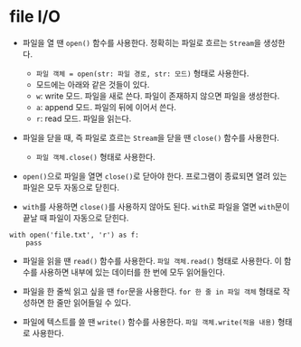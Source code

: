 # file I/O

- 파일을 열 땐 `open()` 함수를 사용한다. 정확히는 파일로 흐르는 `Stream`을 생성한다. 
  - `파일 객체 = open(str: 파일 경로, str: 모드)` 형태로 사용한다.
  - 모드에는 아래와 같은 것들이 있다.
  - `w`: write 모드. 파일을 새로 쓴다. 파일이 존재하지 않으면 파일을 생성한다.
  - `a`: append 모드. 파일의 뒤에 이어서 쓴다.
  - `r`: read 모드. 파일을 읽는다.

- 파일을 닫을 때, 즉 파일로 흐르는 `Stream`을 닫을 땐 `close()` 함수를 사용한다.
  - `파일 객체.close()` 형태로 사용한다.

- `open()`으로 파일을 열면 `close()`로 닫아야 한다. 프로그램이 종료되면 열려 있는 파일은 모두 자동으로 닫힌다.

- `with`를 사용하면 `close()`를 사용하지 않아도 된다. `with`로 파일을 열면 `with`문이 끝날 때 파일이 자동으로 닫힌다.

```
with open('file.txt', 'r') as f:
    pass
```

- 파일을 읽을 땐 `read()` 함수를 사용한다. `파일 객체.read()` 형태로 사용한다. 이 함수를 사용하면 내부에 있는 데이터를 한 번에 모두 읽어들인다.

- 파일을 한 줄씩 읽고 싶을 땐 `for`문을 사용한다. `for 한 줄 in 파일 객체` 형태로 작성하면 한 줄만 읽어들일 수 있다.

- 파일에 텍스트를 쓸 땐 `write()` 함수를 사용한다. `파일 객체.write(적을 내용)` 형태로 사용한다.
